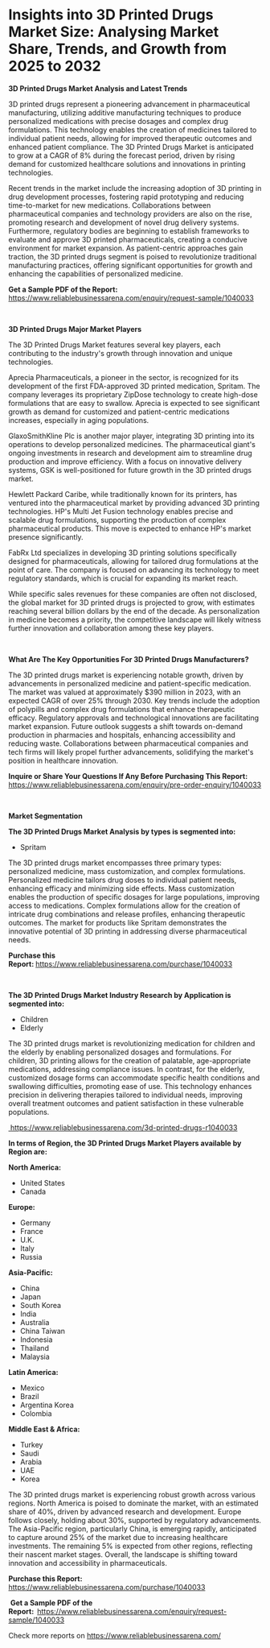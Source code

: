 <p><h1>Insights into 3D Printed Drugs Market Size: Analysing Market Share, Trends, and Growth from 2025 to 2032</h1></p><p><strong>3D Printed Drugs Market Analysis and Latest Trends</strong></p>
<p><p>3D printed drugs represent a pioneering advancement in pharmaceutical manufacturing, utilizing additive manufacturing techniques to produce personalized medications with precise dosages and complex drug formulations. This technology enables the creation of medicines tailored to individual patient needs, allowing for improved therapeutic outcomes and enhanced patient compliance. The 3D Printed Drugs Market is anticipated to grow at a CAGR of 8% during the forecast period, driven by rising demand for customized healthcare solutions and innovations in printing technologies.</p><p>Recent trends in the market include the increasing adoption of 3D printing in drug development processes, fostering rapid prototyping and reducing time-to-market for new medications. Collaborations between pharmaceutical companies and technology providers are also on the rise, promoting research and development of novel drug delivery systems. Furthermore, regulatory bodies are beginning to establish frameworks to evaluate and approve 3D printed pharmaceuticals, creating a conducive environment for market expansion. As patient-centric approaches gain traction, the 3D printed drugs segment is poised to revolutionize traditional manufacturing practices, offering significant opportunities for growth and enhancing the capabilities of personalized medicine.</p></p>
<p><strong>Get a Sample PDF of the Report:&nbsp;</strong> <a href="https://www.reliablebusinessarena.com/enquiry/request-sample/1040033?utm_campaign=3163&utm_medium=2&utm_source=Github&utm_content=ia&utm_term=08032025&utm_id=3d-printed-drugs">https://www.reliablebusinessarena.com/enquiry/request-sample/1040033</a></p>
<p>&nbsp;</p>
<p><strong>3D Printed Drugs Major Market Players</strong></p>
<p><p>The 3D Printed Drugs Market features several key players, each contributing to the industry's growth through innovation and unique technologies. </p><p>Aprecia Pharmaceuticals, a pioneer in the sector, is recognized for its development of the first FDA-approved 3D printed medication, Spritam. The company leverages its proprietary ZipDose technology to create high-dose formulations that are easy to swallow. Aprecia is expected to see significant growth as demand for customized and patient-centric medications increases, especially in aging populations.</p><p>GlaxoSmithKline Plc is another major player, integrating 3D printing into its operations to develop personalized medicines. The pharmaceutical giant's ongoing investments in research and development aim to streamline drug production and improve efficiency. With a focus on innovative delivery systems, GSK is well-positioned for future growth in the 3D printed drugs market.</p><p>Hewlett Packard Caribe, while traditionally known for its printers, has ventured into the pharmaceutical market by providing advanced 3D printing technologies. HP's Multi Jet Fusion technology enables precise and scalable drug formulations, supporting the production of complex pharmaceutical products. This move is expected to enhance HP's market presence significantly.</p><p>FabRx Ltd specializes in developing 3D printing solutions specifically designed for pharmaceuticals, allowing for tailored drug formulations at the point of care. The company is focused on advancing its technology to meet regulatory standards, which is crucial for expanding its market reach.</p><p>While specific sales revenues for these companies are often not disclosed, the global market for 3D printed drugs is projected to grow, with estimates reaching several billion dollars by the end of the decade. As personalization in medicine becomes a priority, the competitive landscape will likely witness further innovation and collaboration among these key players.</p></p>
<p>&nbsp;</p>
<p><strong>What Are The Key Opportunities For 3D Printed Drugs Manufacturers?</strong></p>
<p><p>The 3D printed drugs market is experiencing notable growth, driven by advancements in personalized medicine and patient-specific medication. The market was valued at approximately $390 million in 2023, with an expected CAGR of over 25% through 2030. Key trends include the adoption of polypills and complex drug formulations that enhance therapeutic efficacy. Regulatory approvals and technological innovations are facilitating market expansion. Future outlook suggests a shift towards on-demand production in pharmacies and hospitals, enhancing accessibility and reducing waste. Collaborations between pharmaceutical companies and tech firms will likely propel further advancements, solidifying the market's position in healthcare innovation.</p></p>
<p><strong>Inquire or Share Your Questions If Any Before Purchasing This Report:</strong> <a href="https://www.reliablebusinessarena.com/enquiry/pre-order-enquiry/1040033?utm_campaign=3163&utm_medium=2&utm_source=Github&utm_content=ia&utm_term=08032025&utm_id=3d-printed-drugs">https://www.reliablebusinessarena.com/enquiry/pre-order-enquiry/1040033</a></p>
<p>&nbsp;</p>
<p><strong>Market Segmentation</strong></p>
<p><strong>The 3D Printed Drugs Market Analysis by types is segmented into:</strong></p>
<p><ul><li>Spritam</li></ul></p>
<p><p>The 3D printed drugs market encompasses three primary types: personalized medicine, mass customization, and complex formulations. Personalized medicine tailors drug doses to individual patient needs, enhancing efficacy and minimizing side effects. Mass customization enables the production of specific dosages for large populations, improving access to medications. Complex formulations allow for the creation of intricate drug combinations and release profiles, enhancing therapeutic outcomes. The market for products like Spritam demonstrates the innovative potential of 3D printing in addressing diverse pharmaceutical needs.</p></p>
<p><strong>Purchase this Report:&nbsp;</strong><a href="https://www.reliablebusinessarena.com/purchase/1040033?utm_campaign=3163&utm_medium=2&utm_source=Github&utm_content=ia&utm_term=08032025&utm_id=3d-printed-drugs">https://www.reliablebusinessarena.com/purchase/1040033</a></p>
<p>&nbsp;</p>
<p><strong>The 3D Printed Drugs Market Industry Research by Application is segmented into:</strong></p>
<p><ul><li>Children</li><li>Elderly</li></ul></p>
<p><p>The 3D printed drugs market is revolutionizing medication for children and the elderly by enabling personalized dosages and formulations. For children, 3D printing allows for the creation of palatable, age-appropriate medications, addressing compliance issues. In contrast, for the elderly, customized dosage forms can accommodate specific health conditions and swallowing difficulties, promoting ease of use. This technology enhances precision in delivering therapies tailored to individual needs, improving overall treatment outcomes and patient satisfaction in these vulnerable populations.</p></p>
<p><a href="https://www.reliablebusinessarena.com/3d-printed-drugs-r1040033?utm_campaign=3163&utm_medium=2&utm_source=Github&utm_content=ia&utm_term=08032025&utm_id=3d-printed-drugs">&nbsp;https://www.reliablebusinessarena.com/3d-printed-drugs-r1040033</a></p>
<p><strong>In terms of Region, the 3D Printed Drugs Market Players available by Region are:</strong></p>
<p>
    <p> <strong> North America: </strong>
        <ul>
            <li>United States</li>
            <li>Canada</li>
        </ul>
        </p> 
    <p> <strong> Europe: </strong>
        <ul>
            <li>Germany</li>
            <li>France</li>
            <li>U.K.</li>
            <li>Italy</li>
            <li>Russia</li>
        </ul>
        </p> 
    <p> <strong> Asia-Pacific: </strong>
        <ul>
            <li>China</li>
            <li>Japan</li>
            <li>South Korea</li>
            <li>India</li>
            <li>Australia</li>
            <li>China Taiwan</li>
            <li>Indonesia</li>
            <li>Thailand</li>
            <li>Malaysia</li>
        </ul>
        </p> 
    <p> <strong> Latin America: </strong>
        <ul>
            <li>Mexico</li>
            <li>Brazil</li>
            <li>Argentina Korea</li>
            <li>Colombia</li>
        </ul>
        </p> 
    <p> <strong> Middle East & Africa: </strong>
        <ul>
            <li>Turkey</li>
            <li>Saudi</li>
            <li>Arabia</li>
            <li>UAE</li>
            <li>Korea</li>
        </ul>
    </p>
    </p>
<p><p>The 3D printed drugs market is experiencing robust growth across various regions. North America is poised to dominate the market, with an estimated share of 40%, driven by advanced research and development. Europe follows closely, holding about 30%, supported by regulatory advancements. The Asia-Pacific region, particularly China, is emerging rapidly, anticipated to capture around 25% of the market due to increasing healthcare investments. The remaining 5% is expected from other regions, reflecting their nascent market stages. Overall, the landscape is shifting toward innovation and accessibility in pharmaceuticals.</p></p>
<p><strong>Purchase this Report: </strong><a href="https://www.reliablebusinessarena.com/purchase/1040033?utm_campaign=3163&utm_medium=2&utm_source=Github&utm_content=ia&utm_term=08032025&utm_id=3d-printed-drugs">https://www.reliablebusinessarena.com/purchase/1040033</a></p>
<p>&nbsp;<strong>Get a Sample PDF of the Report:&nbsp;&nbsp;</strong><a href="https://www.reliablebusinessarena.com/enquiry/request-sample/1040033?utm_campaign=3163&utm_medium=2&utm_source=Github&utm_content=ia&utm_term=08032025&utm_id=3d-printed-drugs">https://www.reliablebusinessarena.com/enquiry/request-sample/1040033</a></p>
<p><strong></strong></p>
<p>Check more reports on <a href="https://www.reliablebusinessarena.com/?utm_campaign=3163&utm_medium=2&utm_source=Github&utm_content=ia&utm_term=08032025&utm_id=3d-printed-drugs">https://www.reliablebusinessarena.com/</a></p>